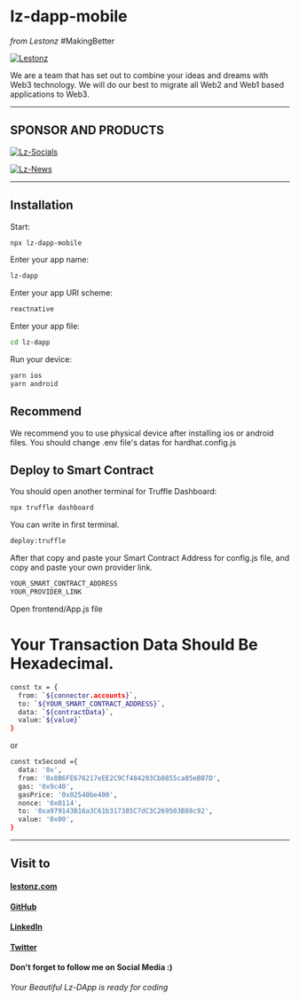 # lz-dapp-mobile
  _from Lestonz_
  #MakingBetter


[![Lestonz](https://imgyukle.com/f/2022/11/23/J5ZYa1.png)](https://lestonz.com)


We are a team that has set out to combine your ideas and dreams with Web3 technology. 
We will do our best to migrate all Web2 and Web1 based applications to Web3.


----------------------------------------------------------------------------------
## SPONSOR AND PRODUCTS

[![Lz-Socials](https://imgyukle.com/f/2022/11/23/J5ZfoH.png)]([https://lestonz.com](https://lzsocials.live))                                          

[![Lz-News](https://imgyukle.com/f/2022/11/23/J5ZwHA.png)]([https://lestonz.com]([https://lzsocials.live/](https://play.google.com/store/apps/details?id=com.lznews&hl=us&gl=US))) 

----------------------------------------------------------------------------------
## Installation

Start:

```sh
npx lz-dapp-mobile
```

Enter your app name:

```sh
lz-dapp
```

Enter your app URI scheme:

```sh
reactnative
```

Enter your app file:

```sh
cd lz-dapp
```

Run your device:

```sh
yarn ios
yarn android
```

## Recommend

We recommend you to use physical device after installing ios or android files.
You should change .env file's datas for hardhat.config.js

## Deploy to Smart Contract

You should open another terminal for Truffle Dashboard:

```sh
npx truffle dashboard
```

You can write in first terminal.

```sh
deploy:truffle
```
After that copy and paste your Smart Contract Address for config.js file, 
and copy and paste your own provider link.

```sh
YOUR_SMART_CONTRACT_ADDRESS
YOUR_PROVIDER_LINK
```

Open frontend/App.js file



# Your Transaction Data Should Be Hexadecimal.


```sh
const tx = {
  from: `${connector.accounts}`, 
  to: `${YOUR_SMART_CONTRACT_ADDRESS}`,
  data: `${contractData}`,
  value:`${value}`    
}
```
or

```sh
const txSecond ={
  data: '0x',
  from: '0x8B6FE676217eEE2C9Cf484203Cb8855ca85eB07D',
  gas: '0x9c40',
  gasPrice: '0x02540be400',
  nonce: '0x0114',
  to: '0xa979143B16a3C61b317385C7dC3C269503B88c92',
  value: '0x00',
}
```
----------------------------------------

## Visit to 
#### [lestonz.com](https://lestonz.com/)
#### [GitHub](https://www.linkedin.com/company/lestonz)
#### [LinkedIn](https://www.linkedin.com/company/lestonz?original_referer)
#### [Twitter](https://twitter.com/lestonz)

#### Don't forget to follow me on Social Media :)

 _Your Beautiful Lz-DApp is ready for coding_
